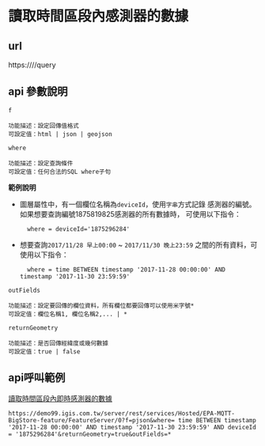 # 讀取時間區段內感測器的數據

## url 

https://<featurelayer-url>/<featureId>/query

## api 參數說明

`f`

```
功能描述：設定回傳值格式
可設定值：html | json | geojson
```

`where`

```
功能描述：設定查詢條件
可設定值：任何合法的SQL where子句
```

**範例說明**

 - 圖層屬性中，有一個欄位名稱為`deviceId`，使用`字串`方式記錄
   感測器的編號。如果想要查詢編號1875819825感測器的所有數據時，
   可使用以下指令：
	
   ```
     where = deviceId='1875296284'
   ```
 - 想要查詢`2017/11/28 早上00:00` ~ `2017/11/30 晚上23:59`
   之間的所有資料，可使用以下指令：
	
   ```
     where = time BETWEEN timestamp '2017-11-28 00:00:00' AND timestamp '2017-11-30 23:59:59'

`outFields`

```
功能描述：設定要回傳的欄位資料，所有欄位都要回傳可以使用米字號*
可設定值：欄位名稱1, 欄位名稱2,... | *
```

`returnGeometry`

```
功能描述：是否回傳經緯度或幾何數據
可設定值：true | false
```

## api呼叫範例

[讀取時間區段內即時感測器的數據](https://demo99.igis.com.tw/server/rest/services/Hosted/EPA-MQTT-BigStore-feature/FeatureServer/0/query?f=html&where=%20time%20BETWEEN%20timestamp%20%272017-11-28%2000:00:00%27%20AND%20timestamp%20%272017-11-30%2023:59:59%27%20AND%20deviceId%20=%20%271875296284%27&returnGeometry=true&outFields=*)

`https://demo99.igis.com.tw/server/rest/services/Hosted/EPA-MQTT-BigStore-feature/FeatureServer/0?f=pjson&where=
time BETWEEN timestamp '2017-11-28 00:00:00' AND timestamp '2017-11-30 23:59:59' AND deviceId = '1875296284'&returnGeometry=true&outFields=*`